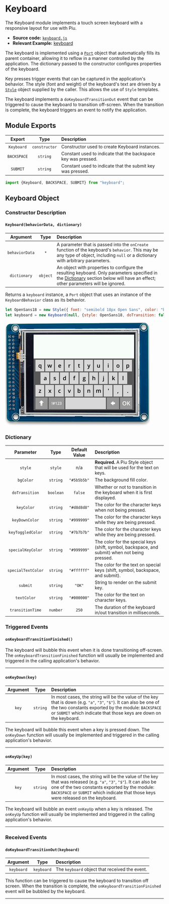 # Keyboard

The Keyboard module implements a touch screen keyboard with a responsive layout for use with Piu.

- **Source code:** [`keyboard.js`](../../modules/input/keyboard/keyboard.js)
- **Relevant Example:** [keyboard](../../examples/piu/keyboard/main.js)

The keyboard is implemented using a [`Port`](./piu.md#port-object) object that automatically fills its parent container, allowing it to reflow in a manner controlled by the application. The dictionary passed to the constructor configures properties of the keyboard.

Key presses trigger events that can be captured in the application's behavior. The style (font and weight) of the keyboard's text are driven by a [`Style`](./piu.md#style-object) object supplied by the caller. This allows the use of `Style` templates.

The keyboard implements a `doKeyboardTransitionOut` event that can be triggered to cause the keyboard to transition off-screen. When the transition is complete, the keyboard triggers an event to notify the application.

## Module Exports

| Export | Type |  Description |
| :---: | :---: | :--- |
| `Keyboard` | `constructor` | Constructor used to create Keyboard instances. |
| `BACKSPACE` | `string` | Constant used to indicate that the backspace key was pressed. |
| `SUBMIT` | `string` | Constant used to indicate that the submit key was pressed. |

```js
import {Keyboard, BACKSPACE, SUBMIT} from "keyboard";
```

## Keyboard Object

### Constructor Description

#### `Keyboard(behaviorData, dictionary)`

| Argument | Type | Description |
| :---: | :---: | :--- | 
| `behaviorData`	| `*` |	A parameter that is passed into the `onCreate `function of the keyboard's `behavior`. This may be any type of object, including `null` or a dictionary with arbitrary parameters.
| `dictionary` | `object` | An object with properties to configure the resulting keyboard. Only parameters specified in the [Dictionary](#keyboard-dictionary) section below will have an effect; other parameters will be ignored.

Returns a `keyboard` instance, a `Port` object that uses an instance of the `KeyboardBehavior` class as its behavior.

```js
let OpenSans18 = new Style({ font: "semibold 18px Open Sans", color: "black" });
let keyboard = new Keyboard(null, {style: OpenSans18, doTransition: false})
```

![](../assets/piu/keyboard.png)

<a id="keyboard-dictionary"></a>
### Dictionary

| Parameter | Type | Default Value | Description |
| :---: | :---: | :---: | :--- | 
| `style` | `style` | n/a | **Required.** A Piu Style object that will be used for the text on keys. |
| `bgColor` | `string` | `"#5b5b5b"`| The background fill color. |
| `doTransition` | `boolean` | `false`| Whether or not to transition in the keyboard when it is first displayed. |
| `keyColor` | `string` | `"#d8d8d8"`| The color for the character keys when not being pressed. |
| `keyDownColor` | `string` | `"#999999"`| The color for the character keys while they are being pressed. |
| `keyToggledColor` | `string` | `"#7b7b7b"`| The color for the character keys while they are being pressed. |
| `specialKeyColor` | `string` | `"#999999"`| The color for the special keys (shift, symbol, backspace, and submit) when not being pressed. |
| `specialTextColor` | `string` | `"#ffffff"`| The color for the text on special keys (shift, symbol, backspace, and submit). |
| `submit` | `string` | `"OK"`| String to render on the submit key. |
| `textColor` | `string` | `"#000000"`| The color for the text on character keys. |
| `transitionTime` | `number` | `250`| The duration of the keyboard in/out transition in milliseconds. |

<a id="key-callback"></a>
### Triggered Events

#### `onKeyboardTransitionFinished()`
The keyboard will bubble this event when it is done transitioning off-screen. The `onKeyboardTransitionFinished` function will usually be implemented and triggered in the calling application's behavior.

***

#### `onKeyDown(key)`

| Argument | Type | Description |
| :---: | :---: | :--- | 
| `key` | `string` | In most cases, the string will be the value of the key that is down (e.g. `"a"`, `"3"`, `"$"`). It can also be one of the two constants exported by the module:  `BACKSPACE` or `SUBMIT` which indicate that those keys are down on the keyboard.|

The keyboard will bubble this event when a key is pressed down. The `onKeyDown` function will usually be implemented and triggered in the calling application's behavior.


***

#### `onKeyUp(key)`

| Argument | Type | Description |
| :---: | :---: | :--- | 
| `key` | `string` | In most cases, the string will be the value of the key that was released (e.g. `"a"`, `"3"`, `"$"`). It can also be one of the two constants exported by the module:  `BACKSPACE` or `SUBMIT` which indicate that those keys were released on the keyboard.|

The keyboard will bubble an event `onKeyUp` when a key is released. The `onKeyUp` function will usually be implemented and triggered in the calling application's behavior.

***

### Received Events

#### `doKeyboardTransitionOut(keyboard)`

| Argument | Type | Description |
| :---: | :---: | :--- | 
| `keyboard` | `keyboard` | The `keyboard` object that received the event. |

This function can be triggered to cause the keyboard to transition off screen. When the transition is complete, the `onKeyboardTransitionFinished` event will be bubbled by the keyboard.

***
